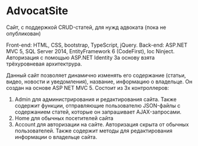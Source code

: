 # AdvocatSite
Сайт, с поддержкой CRUD-статей, для нужд адвоката (пока не опубликован)


Front-end: HTML, CSS, bootstrap, TypeScript, jQuery.
Back-end: ASP.NET MVC 5, SQL Server 2014, EntityFramework 6 (CodeFirst), Ioc Ninject.
Авторизация с помощью ASP.NET Identity
За основу взята трёхуровневая архитектрура.

Данный сайт позволяет динамично изменять его содержание (статьи, видео, новости и уведомления), название, информацию о владельце.
Он создан на основе ASP NET MVC 5. 
Состоит из 3х контроллеров: 
1) Admin для администрирования и редактирования сайта. Также содержит функции,
отправляющие пользователю JSON-файлы с содержанием статей, которые он запрашивает AJAX-запросами. 
2) Home для обычных посетителей сайта 
3) Account для авторизации на сайте. Авторизация скрыта от обычных пользователей. Также содержит методы для редактирования
информации о владельце сайта.

